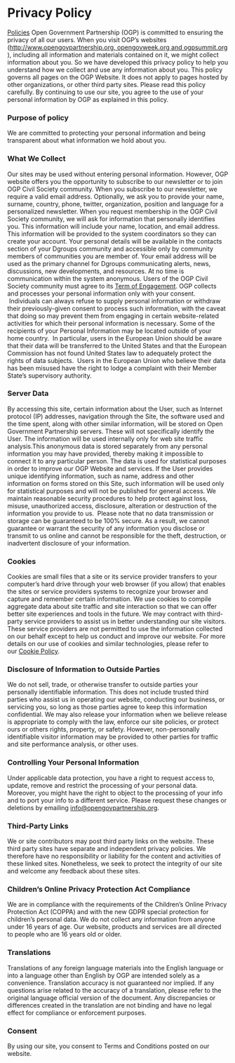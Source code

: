 # Privacy Policy 

[Policies](https://www.opengovpartnership.org/terms-conditions/#privacy)
Open Government Partnership (OGP) is committed to ensuring the privacy of all our users. When you visit OGP’s websites (http://www.opengovpartnership.org, opengovweek.org and ogpsummit.org), including all information and materials contained on it, we might collect information about you. So we have developed this privacy policy to help you understand how we collect and use any information about you. This policy governs all pages on the OGP Website. It does not apply to pages hosted by other organizations, or other third party sites.
Please read this policy carefully. By continuing to use our site, you agree to the use of your personal information by OGP as explained in this policy.

### Purpose of policy

We are committed to protecting your personal information and being transparent about what information we hold about you.

### What We Collect

Our sites may be used without entering personal information. However, OGP website offers you the opportunity to subscribe to our newsletter or to join OGP Civil Society community. When you subscribe to our newsletter, we require a valid email address. Optionally, we ask you to provide your name, surname, country, phone, twitter, organization, position and language for a personalized newsletter.
When you request membership in the OGP Civil Society community, we will ask for information that personally identifies you. This information will include your name, location, and email address. This information will be provided to the system coordinators so they can create your account. Your personal details will be available in the contacts section of your Dgroups community and accessible only by community members of communities you are member of. Your email address will be used as the primary channel for Dgroups communicating alerts, news, discussions, new developments, and resources. At no time is communication within the system anonymous. Users of the OGP Civil Society community must agree to its [Term of Engagement](https://dgroups.org/hivos/ogp/terms).
OGP collects and processes your personal information only with your consent.  Individuals can always refuse to supply personal information or withdraw their previously-given consent to process such information, with the caveat that doing so may prevent them from engaging in certain website-related activities for which their personal information is necessary.
Some of the recipients of your Personal Information may be located outside of your home country.  In particular, users in the European Union should be aware that their data will be transferred to the United States and that the European Commission has not found United States law to adequately protect the rights of data subjects.  Users in the European Union who believe their data has been misused have the right to lodge a complaint with their Member State’s supervisory authority.

### Server Data

By accessing this site, certain information about the User, such as Internet protocol (IP) addresses, navigation through the Site, the software used and the time spent, along with other similar information, will be stored on Open Government Partnership servers. These will not specifically identify the User. The information will be used internally only for web site traffic analysis.This anonymous data is stored separately from any personal information you may have provided, thereby making it impossible to connect it to any particular person. The data is used for statistical purposes in order to improve our OGP Website and services. If the User provides unique identifying information, such as name, address and other information on forms stored on this Site, such information will be used only for statistical purposes and will not be published for general access.
We maintain reasonable security procedures to help protect against loss, misuse, unauthorized access, disclosure, alteration or destruction of the information you provide to us.  Please note that no data transmission or storage can be guaranteed to be 100% secure. As a result, we cannot guarantee or warrant the security of any information you disclose or transmit to us online and cannot be responsible for the theft, destruction, or inadvertent disclosure of your information.

### Cookies
Cookies are small files that a site or its service provider transfers to your computer’s hard drive through your web browser (if you allow) that enables the sites or service providers systems to recognize your browser and capture and remember certain information. We use cookies to compile aggregate data about site traffic and site interaction so that we can offer better site experiences and tools in the future. We may contract with third-party service providers to assist us in better understanding our site visitors. These service providers are not permitted to use the information collected on our behalf except to help us conduct and improve our website.
For more details on our use of cookies and similar technologies, please refer to our [Cookie Policy](https://www.opengovpartnership.org/terms-conditions/#cookies).

### Disclosure of Information to Outside Parties
We do not sell, trade, or otherwise transfer to outside parties your personally identifiable information. This does not include trusted third parties who assist us in operating our website, conducting our business, or servicing you, so long as those parties agree to keep this information confidential. We may also release your information when we believe release is appropriate to comply with the law, enforce our site policies, or protect ours or others rights, property, or safety. However, non-personally identifiable visitor information may be provided to other parties for traffic and site performance analysis, or other uses.

### Controlling Your Personal Information

Under applicable data protection, you have a right to request access to, update, remove and restrict the processing of your personal data. Moreover, you might have the right to object to the processing of your info and to port your info to a different service. Please request these changes or deletions by emailing [info@opengovpartnership.org](mailto:info@opengovpartnership.org).

### Third-Party Links

We or site contributors may post third party links on the website. These third party sites have separate and independent privacy policies. We therefore have no responsibility or liability for the content and activities of these linked sites. Nonetheless, we seek to protect the integrity of our site and welcome any feedback about these sites.

### Children’s Online Privacy Protection Act Compliance

We are in compliance with the requirements of the Children’s Online Privacy Protection Act (COPPA) and with the new GDPR special protection for children’s personal data.
We do not collect any information from anyone under 16 years of age. Our website, products and services are all directed to people who are 16 years old or older.

### Translations

Translations of any foreign language materials into the English language or into a language other than English by OGP are intended solely as a convenience. Translation accuracy is not guaranteed nor implied. If any questions arise related to the accuracy of a translation, please refer to the original language official version of the document. Any discrepancies or differences created in the translation are not binding and have no legal effect for compliance or enforcement purposes.

### Consent

By using our site, you consent to Terms and Conditions posted on our website.